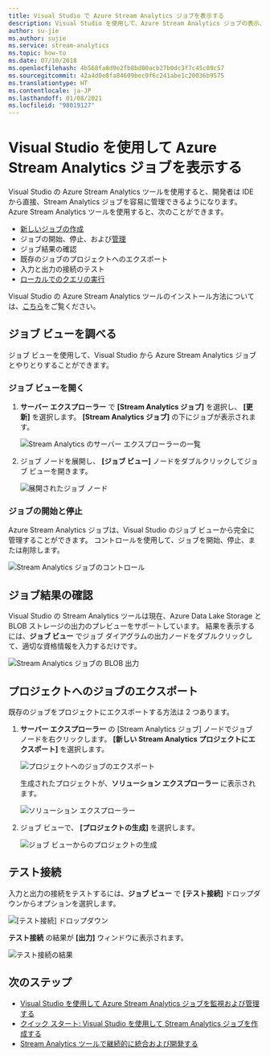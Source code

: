 ```yaml
---
title: Visual Studio で Azure Stream Analytics ジョブを表示する
description: Visual Studio を使用して、Azure Stream Analytics ジョブの表示、開始と停止、接続テスト、結果確認、およびエクスポートを行う方法を説明します。
author: su-jie
ms.author: sujie
ms.service: stream-analytics
ms.topic: how-to
ms.date: 07/10/2018
ms.openlocfilehash: 4b568fa8d9e2fb8bd00acb27b0dc3f7c45c09c57
ms.sourcegitcommit: 42a4d0e8fa84609bec0f6c241abe1c20036b9575
ms.translationtype: HT
ms.contentlocale: ja-JP
ms.lasthandoff: 01/08/2021
ms.locfileid: "98019127"
---
```

# <a name="use-visual-studio-to-view-azure-stream-analytics-jobs"></a>Visual Studio を使用して Azure Stream Analytics ジョブを表示する

Visual Studio の Azure Stream Analytics ツールを使用すると、開発者は IDE から直接、Stream Analytics ジョブを容易に管理できるようになります。 Azure Stream Analytics ツールを使用すると、次のことができます。
- [新しいジョブの作成](stream-analytics-quick-create-vs.md)
- ジョブの開始、停止、および[管理](stream-analytics-monitor-jobs-use-vs.md)
- ジョブ結果の確認
- 既存のジョブのプロジェクトへのエクスポート
- 入力と出力の接続のテスト
- [ローカルでのクエリの実行](stream-analytics-vs-tools-local-run.md)

Visual Studio の Azure Stream Analytics ツールのインストール方法については、[こちら](stream-analytics-tools-for-visual-studio-install.md)をご覧ください。

## <a name="explore-the-job-view"></a>ジョブ ビューを調べる

ジョブ ビューを使用して、Visual Studio から Azure Stream Analytics ジョブとやりとりすることができます。

### <a name="open-the-job-view"></a>ジョブ ビューを開く

1. **サーバー エクスプローラー** で **[Stream Analytics ジョブ]** を選択し、 **[更新]** を選択します。 **[Stream Analytics ジョブ]** の下にジョブが表示されます。

    ![Stream Analytics のサーバー エクスプローラーの一覧](./media/stream-analytics-vs-tools/stream-analytics-tools-for-vs-list-jobs-01.png)

2. ジョブ ノードを展開し、 **[ジョブ ビュー]** ノードをダブルクリックしてジョブ ビューを開きます。
    
   ![展開されたジョブ ノード](./media/stream-analytics-vs-tools/stream-analytics-tools-for-vs-job-view-01.png)

### <a name="start-and-stop-jobs"></a>ジョブの開始と停止

Azure Stream Analytics ジョブは、Visual Studio のジョブ ビューから完全に管理することができます。 コントロールを使用して、ジョブを開始、停止、または削除します。
    
   ![Stream Analytics ジョブのコントロール](./media/stream-analytics-vs-tools/azure-stream-analytics-job-view-controls.png)

## <a name="check-job-results"></a>ジョブ結果の確認

Visual Studio の Stream Analytics ツールは現在、Azure Data Lake Storage と BLOB ストレージの出力のプレビューをサポートしています。 結果を表示するには、**ジョブ ビュー** でジョブ ダイアグラムの出力ノードをダブルクリックして、適切な資格情報を入力するだけです。

   ![Stream Analytics ジョブの BLOB 出力](./media/stream-analytics-vs-tools/stream-analytics-blob-preview.png)

## <a name="export-jobs-to-a-project"></a>プロジェクトへのジョブのエクスポート

既存のジョブをプロジェクトにエクスポートする方法は 2 つあります。

1. **サーバー エクスプローラー** の [Stream Analytics ジョブ] ノードでジョブ ノードを右クリックします。 **[新しい Stream Analytics プロジェクトにエクスポート]** を選択します。
    
   ![プロジェクトへのジョブのエクスポート](./media/stream-analytics-vs-tools/stream-analytics-tools-for-vs-export-job-01.png)
    
    生成されたプロジェクトが、**ソリューション エクスプローラー** に表示されます。
    
   ![ソリューション エクスプローラー](./media/stream-analytics-vs-tools/stream-analytics-tools-for-vs-export-job-02.png)

2. ジョブ ビューで、 **[プロジェクトの生成]** を選択します。
    
   ![ジョブ ビューからのプロジェクトの生成](./media/stream-analytics-vs-tools/stream-analytics-tools-for-vs-export-job-03.png)

## <a name="test-connections"></a>テスト接続

入力と出力の接続をテストするには、**ジョブ ビュー** で **[テスト接続]** ドロップダウンからオプションを選択します。

   ![[テスト接続] ドロップダウン](./media/stream-analytics-vs-tools/stream-analytics-test-connection-dropdown.png)

**テスト接続** の結果が **[出力]** ウィンドウに表示されます。

   ![テスト接続の結果](./media/stream-analytics-vs-tools/stream-analytics-test-connection-results.png)

## <a name="next-steps"></a>次のステップ

* [Visual Studio を使用して Azure Stream Analytics ジョブを監視および管理する](stream-analytics-monitor-jobs-use-vs.md)
* [クイック スタート: Visual Studio を使用して Stream Analytics ジョブを作成する](stream-analytics-quick-create-vs.md)
* [Stream Analytics ツールで継続的に統合および開発する](stream-analytics-tools-for-visual-studio-cicd.md)
